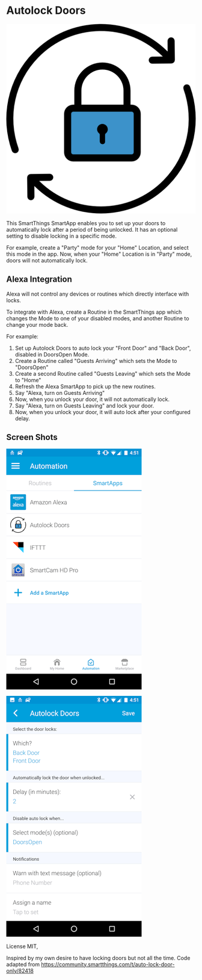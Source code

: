 # Autolock Doors

![icon](app-icon.png)

This SmartThings SmartApp enables you to set up your doors to automatically lock
after a period of being unlocked. It has an optional setting to disable locking
in a specific mode.

For example, create a "Party" mode for your "Home" Location, and select this mode
in the app. Now, when your "Home" Location is in "Party" mode, doors will not
automatically lock.

## Alexa Integration

Alexa will not control any devices or routines which directly interface with locks.

To integrate with Alexa, create a Routine in the SmartThings app which changes the Mode to one of your disabled modes, and another Routine to change your mode back.

For example:

1. Set up Autolock Doors to auto lock your "Front Door" and "Back Door", disabled in DoorsOpen Mode.
2. Create a Routine called "Guests Arriving" which sets the Mode to "DoorsOpen"
3. Create a second Routine called "Guests Leaving" which sets the Mode to "Home"
3. Refresh the Alexa SmartApp to pick up the new routines.
4. Say "Alexa, turn on Guests Arriving"
5. Now, when you unlock your door, it will not automatically lock.
6. Say "Alexa, turn on Guests Leaving" and lock your door.
7. Now, when you unlock your door, it will auto lock after your configured delay.

## Screen Shots

![automation](smartapps.png)

![settings](settings.png)

License MIT,

Inspired by my own desire to have locking doors but not all the time.
Code adapted from https://community.smartthings.com/t/auto-lock-door-only/82418
